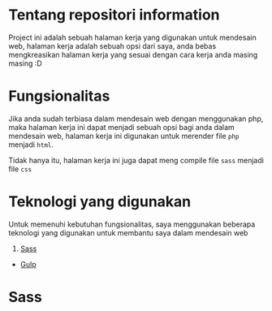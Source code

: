 # Tentang repositori information
Project ini adalah sebuah halaman kerja yang digunakan untuk mendesain web, halaman kerja adalah sebuah opsi dari saya, anda bebas mengkreasikan halaman kerja yang sesuai dengan cara kerja anda masing masing :D

# Fungsionalitas
Jika anda sudah terbiasa dalam mendesain web dengan menggunakan php, maka halaman kerja ini dapat menjadi sebuah opsi bagi anda dalam mendesain web, halaman kerja ini digunakan untuk merender file `php` menjadi `html`.

Tidak hanya itu, halaman kerja ini juga dapat meng compile file `sass` menjadi file `css`

# Teknologi yang digunakan
Untuk memenuhi kebutuhan fungsionalitas, saya menggunakan beberapa teknologi yang digunakan untuk membantu saya dalam mendesain web

1. [Sass](#sass)
* [Gulp](#gulp)

# Sass
